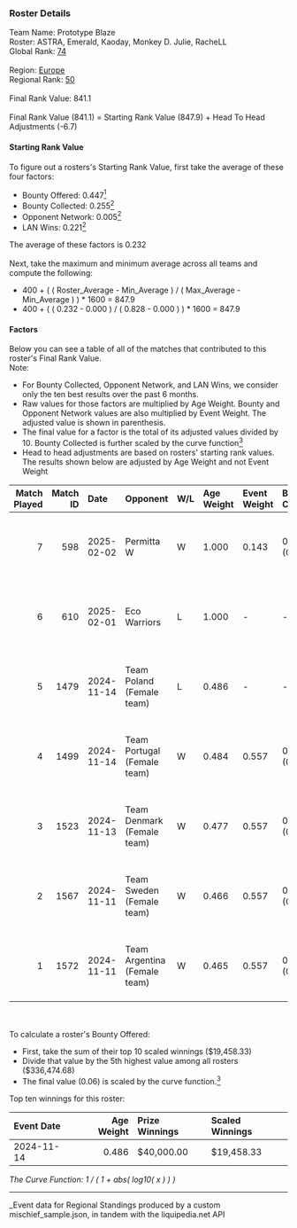 ### Roster Details<br />
Team Name: Prototype Blaze<br />
Roster: ASTRA, Emerald, Kaoday, Monkey D. Julie, RacheLL<br />
Global Rank: [74](../../standings_global_2025_03_01.md)<br />
<br />
Region: [Europe]( ../../standings_europe_2025_03_01.md)<br />
Regional Rank: [50]( ../../standings_europe_2025_03_01.md)<br />
<br />
Final Rank Value:  841.1<br />
<br />
Final Rank Value (841.1) = Starting Rank Value (847.9) + Head To Head Adjustments (-6.7)<br />

#### Starting Rank Value<br />
To figure out a rosters's Starting Rank Value, first take the average of these four factors:<br />
- Bounty Offered: 0.447[<sup>1</sup>](#table2)
- Bounty Collected: 0.255[<sup>2</sup>](#table1)
- Opponent Network: 0.005[<sup>2</sup>](#table1)
- LAN Wins: 0.221[<sup>2</sup>](#table1)

The average of these factors is 0.232<br />
<br />
Next, take the maximum and minimum average across all teams and compute the following:<br />
- 400 + ( ( Roster_Average - Min_Average ) / ( Max_Average - Min_Average ) ) * 1600 = 847.9
- 400 + ( ( 0.232 - 0.000 ) / ( 0.828 - 0.000 ) ) * 1600 = 847.9


#### Factors<br />
Below you can see a table of all of the matches that contributed to this roster's Final Rank Value.<br />
Note:<br />

- For Bounty Collected, Opponent Network, and LAN Wins, we consider only the ten best results over the past 6 months.
- Raw values for those factors are multiplied by Age Weight. Bounty and Opponent Network values are also multiplied by Event Weight. The adjusted value is shown in parenthesis.
- The final value for a factor is the total of its adjusted values divided by 10. Bounty Collected is further scaled by the curve function[<sup>3</sup>](#curveFunction)
- Head to head adjustments are based on rosters' starting rank values. The results shown below are adjusted by Age Weight and not Event Weight
<span id="table1"></span><br />


| Match Played | Match ID | Date       | Opponent                     | W/L | Age Weight | Event Weight | Bounty Collected | Opponent Network | LAN Wins  | H2H Adj. | Roster                                           |
| -: | -: | :- | :- | :- | :- | :- | :- | :- | :- | -: | :- |
|            7 |      598 | 2025-02-02 | Permitta W                   | W   | 1.000      | 0.143        | 0.000 (0.000)    | 0.000 (0.000)    | 0 (0.000) |     2.27 | ASTRA, Emerald, Kaoday, Monkey D. Julie, RacheLL |
|            6 |      610 | 2025-02-01 | Eco Warriors                 | L   | 1.000      | -            | -                | -                | -         |   -17.96 | ASTRA, Emerald, Kaoday, Monkey D. Julie, RacheLL |
|            5 |     1479 | 2024-11-14 | Team Poland (Female team)    | L   | 0.486      | -            | -                | -                | -         |    -6.34 | ASTRA, Emerald, Kaoday, Monkey D. Julie, RacheLL |
|            4 |     1499 | 2024-11-14 | Team Portugal (Female team)  | W   | 0.484      | 0.557        | 0.029 (0.008)    | 0.086 (0.023)    | 1 (0.484) |     6.93 | ASTRA, Emerald, Kaoday, Monkey D. Julie, RacheLL |
|            3 |     1523 | 2024-11-13 | Team Denmark (Female team)   | W   | 0.477      | 0.557        | 0.008 (0.002)    | 0.067 (0.018)    | 1 (0.477) |     4.24 | ASTRA, Emerald, Kaoday, Monkey D. Julie, RacheLL |
|            2 |     1567 | 2024-11-11 | Team Sweden (Female team)    | W   | 0.466      | 0.557        | 0.007 (0.002)    | 0.028 (0.007)    | 1 (0.466) |     3.05 | ASTRA, Emerald, Kaoday, Monkey D. Julie, RacheLL |
|            1 |     1572 | 2024-11-11 | Team Argentina (Female team) | W   | 0.465      | 0.557        | 0.000 (0.000)    | 0.000 (0.000)    | 1 (0.465) |     1.10 | ASTRA, Emerald, Kaoday, Monkey D. Julie, RacheLL |

<br />
<span id="table2"></span><br />
To calculate a roster's Bounty Offered:<br />

- First, take the sum of their top 10 scaled winnings ($19,458.33)
- Divide that value by the 5th highest value among all rosters ($336,474.68)
- The final value (0.06) is scaled by the curve function.[<sup>3</sup>](#curveFunction)

Top ten winnings for this roster:<br />

| Event Date | Age Weight | Prize Winnings | Scaled Winnings |
| :- | -: | :- | :- |
| 2024-11-14 |      0.486 | $40,000.00     | $19,458.33      |


<span id="curveFunction"></span>_The Curve Function: 1 / ( 1 + abs( log10( x ) ) )_<br />

---
_Event data for Regional Standings produced by a custom mischief_sample.json, in tandem with the liquipedia.net API<br />
